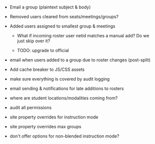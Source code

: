   * Email a group (plaintext subject & body)

  * Removed users cleared from seats/meetings/groups?

  * Added users assigned to smallest group & meetings

    * What if incoming roster user netid matches a manual add?  Do
      we just skip over it?

    * TODO: upgrade to official

  * email when users added to a group due to roster changes (post-split)

  * Add cache breaker to JS/CSS assets

  * make sure everything is covered by audit logging

  * email sending & notifications for late additions to rosters

  * where are student locations/modalities coming from?

  * audit all permissions

  * site property overrides for instruction mode

  * site property overrides max groups

  * don't offer options for non-blended instruction mode?
